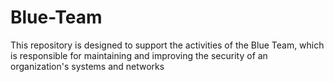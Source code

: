 # Blue-Team
This repository is designed to support the activities of the Blue Team, which is responsible for maintaining and improving the security of an organization's systems and networks

